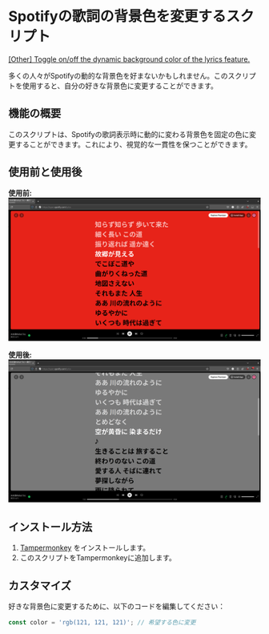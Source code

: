 # Spotifyの歌詞の背景色を変更するスクリプト

[[Other] Toggle on/off the dynamic background color of the lyrics feature.](https://community.spotify.com/t5/Live-Ideas/Other-Toggle-on-off-the-dynamic-background-color-of-the-lyrics/idi-p/5256331)

多くの人々がSpotifyの動的な背景色を好まないかもしれません。このスクリプトを使用すると、自分の好きな背景色に変更することができます。

## 機能の概要

このスクリプトは、Spotifyの歌詞表示時に動的に変わる背景色を固定の色に変更することができます。これにより、視覚的な一貫性を保つことができます。

## 使用前と使用後

**使用前:**
![使用前](https://github.com/Teliang/change-background-color-of-spotify-lyrics/raw/main/images/Screenshot1.png)

**使用後:**
![使用後](https://github.com/Teliang/change-background-color-of-spotify-lyrics/raw/main/images/Screenshot2.png)

## インストール方法

1. [Tampermonkey](https://www.tampermonkey.net/) をインストールします。
2. このスクリプトをTampermonkeyに追加します。

## カスタマイズ

好きな背景色に変更するために、以下のコードを編集してください：

```javascript
const color = 'rgb(121, 121, 121)'; // 希望する色に変更
```
